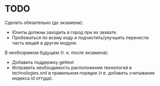 TODO
====
Сделать обязательно (до экзамена):
* Юниты должны заходить в город при их захвате.
* Пробежаться по всему коду и подчистить/улучшить перенести часть вещей в другие модули.

В необозримом будущем (т. е. после экзамена):
* Добавить поддержку gettext
* Исправить необходимость расположения технологий в technologies.xml в правильном порядке (т.е. добавить считывание индекса id оттуда).
